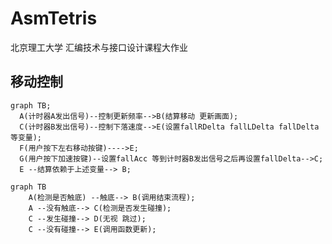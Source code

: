 # AsmTetris
北京理工大学 汇编技术与接口设计课程大作业
## 移动控制

```mermaid
graph TB;
  A(计时器A发出信号)--控制更新频率-->B(结算移动 更新画面);
  C(计时器B发出信号)--控制下落速度-->E(设置fallRDelta fallLDelta fallDelta等变量);
  F(用户按下左右移动按键)---->E;
  G(用户按下加速按键)--设置fallAcc 等到计时器B发出信号之后再设置fallDelta-->C;
  E --结算依赖于上述变量--> B;
```


```mermaid
graph TB
    A(检测是否触底) --触底--> B(调用结束流程);
    A --没有触底--> C(检测是否发生碰撞);
    C --发生碰撞--> D(无视 跳过);
    C --没有碰撞--> E(调用函数更新);

```
